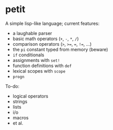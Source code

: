 # petit

A simple lisp-like language; current features:

- a laughable parser
- basic math operators (`+`, `-`, `*`, `/`)
- comparison operators (`>`, `>=`, `=`, `!=`, …)
- the `pi` constant typed from memory (beware)
- `if` conditionals
- assignments with `set!`
- function definitions with `def`
- lexical scopes with `scope`
- `progn`

To-do:

- logical operators
- strings
- lists
- i/o
- macros
- et al.
